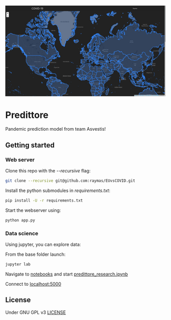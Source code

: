 ![dashboard](showdown/dashboard.jpg)

# Predittore

Pandemic prediction model from team Asvestis!

## Getting started

### Web server

Clone this repo with the *--recursive* flag:

```bash
git clone --recursive git@github.com:raymas/EUvsCOVID.git
```

Install the python submodules in *requirements.txt*:

```bash
pip install -U -r requirements.txt
```

Start the webserver using:

```bash
python app.py
```

### Data science

Using jupyter, you can explore data:

From the base folder launch:

```bash
jupyter lab
```

Navigate to [notebooks](notebooks) and start [predittore_research.ipynb](notebooks/predittore_research.ipynb)

Connect to [localhost:5000](http://localhost:5000/)

## License

Under GNU GPL v3 [LICENSE](LICENSE.md)
